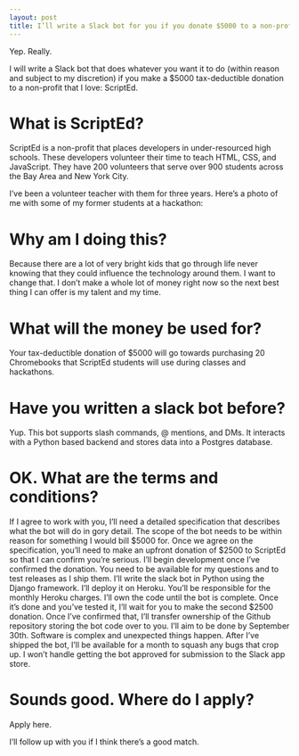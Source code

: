 ```yaml
---
layout: post
title: I’ll write a Slack bot for you if you donate $5000 to a non-profit that I love
---
```


Yep. Really. 

I will write a Slack bot that does whatever you want it to do (within reason and subject to my discretion) if you make a $5000 tax-deductible donation to a non-profit that I love: ScriptEd.

# What is ScriptEd?

ScriptEd is a non-profit that places developers in under-resourced high schools. These developers volunteer their time to teach HTML, CSS, and JavaScript. They have 200 volunteers that serve over 900 students across the Bay Area and New York City.

I’ve been a volunteer teacher with them for three years. Here’s a photo of me with some of my former students at a hackathon:

# Why am I doing this?

Because there are a lot of very bright kids that go through life never knowing that they could influence the technology around them. I want to change that. I don’t make a whole lot of money right now so the next best thing I can offer is my talent and my time.

# What will the money be used for?

Your tax-deductible donation of $5000 will go towards purchasing 20 Chromebooks that ScriptEd students will use during classes and hackathons.

# Have you written a slack bot before?

Yup. This bot supports slash commands, @ mentions, and DMs. It interacts with a Python based backend and stores data into a Postgres database.

# OK. What are the terms and conditions?

If I agree to work with you, I’ll need a detailed specification that describes what the bot will do in gory detail. The scope of the bot needs to be within reason for something I would bill $5000 for.
Once we agree on the specification, you’ll need to make an upfront donation of $2500 to ScriptEd so that I can confirm you’re serious. I’ll begin development once I’ve confirmed the donation.
You need to be available for my questions and to test releases as I ship them.
I’ll write the slack bot in Python using the Django framework. I’ll deploy it on Heroku. You’ll be responsible for the monthly Heroku charges.
I’ll own the code until the bot is complete. Once it’s done and you’ve tested it, I’ll wait for you to make the second $2500 donation. Once I’ve confirmed that, I’ll transfer ownership of the Github repository storing the bot code over to you.
I’ll aim to be done by September 30th.
Software is complex and unexpected things happen. After I’ve shipped the bot, I’ll be available for a month to squash any bugs that crop up.
I won’t handle getting the bot approved for submission to the Slack app store.

# Sounds good. Where do I apply?

Apply here. 

I’ll follow up with you if I think there’s a good match.
